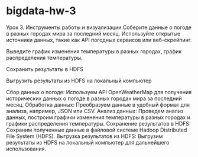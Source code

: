 # bigdata-hw-3

Урок 3. Инструменты работы и визуализации Соберите данные о погоде в разных городах мира за последний месяц. Используйте открытые источники данных, такие как API погодных сервисов или веб-скрейпинг.

Выведите график изменения температуры в разных городах, график распределения температуры.

Сохранить результаты в HDFS

Выгрузить результаты из HDFS на локальный компьютер

Сбор данных о погоде: Используем API OpenWeatherMap для получения исторических данных о погоде в разных городах мира за последний месяц. Обработка данных: Преобразуем данные в удобный формат для анализа, например, JSON или CSV. Анализ данных: Проведем анализ данных, построим графики изменения температуры в разных городах и графики распределения температуры. Сохранение результатов в HDFS: Сохраним полученные данные в файловой системе Hadoop Distributed File System (HDFS). Выгрузка результатов из HDFS: Выгрузим результаты из HDFS на локальный компьютер для дальнейшего использования.

